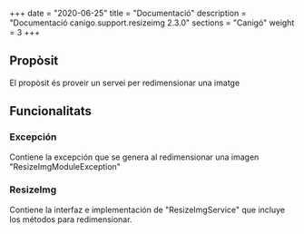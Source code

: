 +++
date        = "2020-06-25"
title       = "Documentació"
description = "Documentació canigo.support.resizeimg 2.3.0"
sections    = "Canigó"
weight      = 3
+++

## Propòsit

El propòsit és proveir un servei per redimensionar una imatge

## Funcionalitats

### Excepción

Contiene la excepción que se genera al redimensionar una imagen "ResizeImgModuleException"

### ResizeImg

Contiene la interfaz e implementación de "ResizeImgService" que incluye los métodos para redimensionar. 
